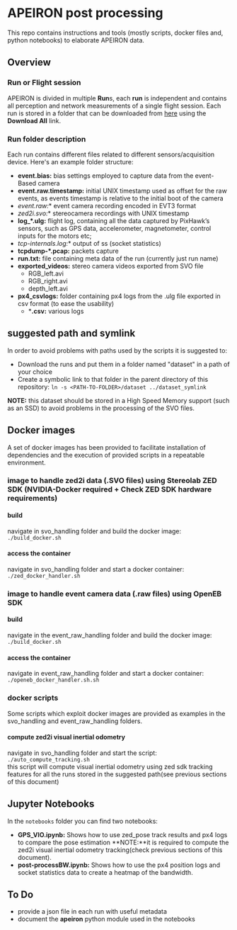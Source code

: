 # APEIRON post processing

This repo contains instructions and tools (mostly scripts, docker files and, python notebooks) to elaborate APEIRON data.<br>

## Overview

### Run or Flight session

APEIRON is divided in multiple **Run**s, each **run** is independent and contains all perception and network measurements of a single flight session. Each run is stored in a folder that can be downloaded from [here](https://c3lab.github.io/Apeiron/) using the **Download All** link.

### Run folder description

Each run contains different files related to different sensors/acquisition device. Here's an example folder structure:

- **event.bias:** bias settings employed to capture data from the  event-Based camera
- **event.raw.timestamp:** initial UNIX timestamp used as offset for the raw events, as events timestamp is relative to the initial boot of the camera
- **event*.raw:** event camera recording encoded in EVT3 format
- **zed2i*.svo:** stereocamera recordings with UNIX timestamp
- **log_*.ulg:** flight log, containing all the data captured by PixHawk’s sensors, such as GPS data, accelerometer, magnetometer, control inputs for the motors etc;
- **tcp-internals*.log:** output of ss (socket statistics) 
- **tcpdump-*.pcap:** packets capture
- **run.txt:** file containing meta data of the run (currently just run name)
- **exported_videos:** stereo camera videos exported from SVO file
    - RGB_left.avi
    - RGB_right.avi
    - depth_left.avi
- **px4_csvlogs:** folder containing px4 logs from the .ulg file exported in csv format (to ease the usability)
    - ***.csv:** various logs

## suggested path and symlink
In order to avoid problems with paths used by the scripts it is suggested to:
- Download the runs and put them in a folder named "dataset" in a path of your choice
- Create a symbolic link to that folder in the parent directory of this repository: `ln -s <PATH-TO-FOLDER>/dataset ../dataset_symlink`

**NOTE:** this dataset should be stored in a High Speed Memory support (such as an SSD) to avoid problems in the processing of the SVO files.


## Docker images
A set of docker images has been provided to facilitate installation of dependencies and the execution of provided scripts in a repeatable environment. 

### image to handle zed2i data (.SVO files) using Stereolab ZED SDK (NVIDIA-Docker required + Check ZED SDK hardware requirements)
#### build
navigate in svo_handling folder and build the docker image:<br>
`./build_docker.sh`
#### access the container
navigate in svo_handling folder and start a docker container:<br>
`./zed_docker_handler.sh`


### image to handle event camera data (.raw files) using OpenEB SDK
#### build
navigate in the event_raw_handling folder and build the docker image: <br>
`./build_docker.sh`
#### access the container
navigate in event_raw_handling folder and start a docker container:<br>
`./openeb_docker_handler.sh.sh`

### docker scripts

Some scripts which exploit docker images are provided as examples in the svo_handling and event_raw_handling folders. 

#### compute zed2i visual inertial odometry
navigate in svo_handling folder and start the script:<br>
`./auto_compute_tracking.sh`<br>
this script will compute visual inertial odometry using zed sdk tracking features for all the runs stored in the suggested path(see previous sections of this document)



## Jupyter Notebooks

In the `notebooks` folder you can find two notebooks:
- **GPS_VIO.ipynb:** Shows how to use zed_pose track results and px4 logs to compare the pose estimation **NOTE:**it is required to compute the zed2i visual inertial odometry tracking(check previous sections of this document).
- **post-processBW.ipynb:** Shows how to use the px4 position logs and socket statistics data to create a heatmap of the bandwidth.

## To Do
- provide a json file in each run with useful metadata
- document the **apeiron** python module used in the notebooks

